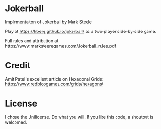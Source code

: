 # Jokerball
Implementaiton of Jokerball by Mark Steele

Play at https://kberg.github.io/jokerball/ as a two-player side-by-side game.

Full rules and attribution at https://www.marksteeregames.com/Jokerball_rules.pdf

# Credit

Amit Patel's excellent article on Hexagonal Grids: https://www.redblobgames.com/grids/hexagons/

# License

I chose the Unilicense. Do what you will. If you like this code, a shoutout is welcomed.
